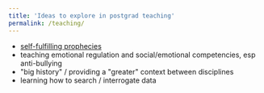 ```yaml
---
title: 'Ideas to explore in postgrad teaching'
permalink: /teaching/
---
```


* [self-fulfilling prophecies](http://www.duq.edu/about/centers-and-institutes/center-for-teaching-excellence/teaching-and-learning/pygmalion)
* teaching emotional regulation and social/emotional competencies, esp anti-bullying
* "big history" / providing a "greater" context between disciplines
* learning how to search / interrogate data